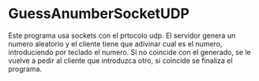 # GuessAnumberSocketUDP
Este programa usa sockets con el prtocolo udp.
El servidor genera un numero aleatorio y el cliente tiene que adivinar cual es el numero, introduciendo por teclado el numero.
Si no coincide con el generado, se le vuelve a pedir al cliente que introduzca otro, si coincide se finaliza el programa.
